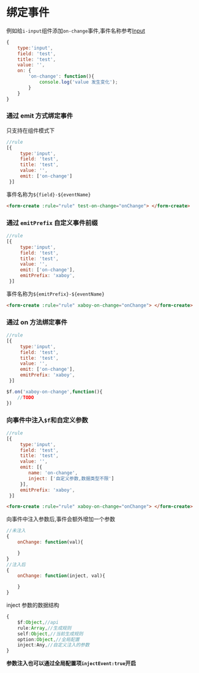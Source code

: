 # 绑定事件

例如给`i-input`组件添加`on-change`事件,事件名称参考[Input](/v2/iview/components/input.html#events)

```js
{
    type:'input',
    field: 'test',
    title: 'test',
    value: '',
    on: {
        'on-change': function(){
            console.log('value 发生变化');
        }
    }
}
```

### 通过 emit 方式绑定事件

只支持在组件模式下

```js
//rule
[{
     type:'input',
     field: 'test',
     title: 'test',
     value: '',
     emit: ['on-change']
 }]
```

事件名称为`${field}-${eventName}`
```html
<form-create :rule="rule" test-on-change="onChange"> </form-create>
```

### 通过 `emitPrefix` 自定义事件前缀

```js
//rule
[{
     type:'input',
     field: 'test',
     title: 'test',
     value: '',
     emit: ['on-change'],
     emitPrefix: 'xaboy',
 }]
```

事件名称为`${emitPrefix}-${eventName}`
```html
<form-create :rule="rule" xaboy-on-change="onChange"> </form-create>
```

### 通过 on 方法绑定事件 <Badge type="warn" text="1.0.2+"/>

```js
//rule
[{
     type:'input',
     field: 'test',
     title: 'test',
     value: '',
     emit: ['on-change'],
     emitPrefix: 'xaboy',
 }]
```

```js
$f.on('xaboy-on-change',function(){
    //TODO
})

```

### 向事件中注入`$f`和自定义参数

```js
//rule
[{
     type:'input',
     field: 'test',
     title: 'test',
     value: '',
     emit: [{
        name: 'on-change',
        inject: ['自定义参数,数据类型不限']
     }],
     emitPrefix: 'xaboy',
 }]
```

```html
<form-create :rule="rule" xaboy-on-change="onChange"> </form-create>
```
向事件中注入参数后,事件会额外增加一个参数

```js
//未注入
{
    onChange: function(val){

    }
}
//注入后
{
    onChange: function(inject, val){

    }
}
```

inject 参数的数据结构
```ts
{
    $f:Object,//api
    rule:Array,//生成规则
    self:Object,//当前生成规则
    option:Object,//全局配置
    inject:Any,//自定义注入的参数
}
```

**参数注入也可以通过全局配置项`injectEvent:true`开启**